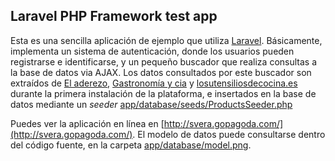 ## Laravel PHP Framework test app

Esta es una sencilla aplicación de ejemplo que utiliza [Laravel](http://github.com/laravel/framework). Básicamente, implementa un sistema de autenticación,
donde los usuarios pueden registrarse e identificarse, y un pequeño buscador que realiza consultas a la base de datos via AJAX. Los datos consultados por este
buscador son extraídos de [El aderezo](http://eladerezo.hola.com/tag/utensilios), [Gastronomía y cia](http://www.gastronomiaycia.com/category/utensilios-de-cocina/) y [losutensiliosdecocina.es](http://www.losutensiliosdecocina.es) durante la primera instalación de la plataforma, e insertados en la base de
datos mediante un _seeder_ [app/database/seeds/ProductsSeeder.php](https://github.com/svera/203-web-test/blob/master/app/database/seeds/ProductsSeeder.php)

Puedes ver la aplicación en línea en [http://svera.gopagoda.com/](http://svera.gopagoda.com/). El modelo de datos puede consultarse dentro del código fuente, en la carpeta [app/database/model.png](https://github.com/svera/203-web-test/blob/master/app/database/model.png).
